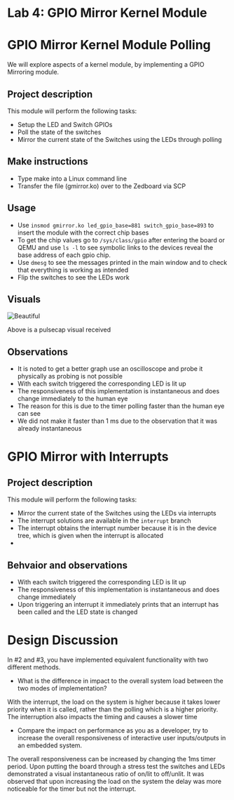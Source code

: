 # Lab 4: GPIO Mirror Kernel Module



# GPIO Mirror Kernel Module Polling
We will explore aspects of a kernel module, by implementing a GPIO Mirroring module.

## Project description

This module will perform the following tasks:

- Setup the LED and Switch GPIOs
- Poll the state of the switches
- Mirror the current state of the Switches using the LEDs through polling


## Make instructions

- Type make into a Linux command line
- Transfer the file (gmirror.ko) over to the Zedboard via SCP


## Usage

- Use `insmod gmirror.ko led_gpio_base=881 switch_gpio_base=893` to insert the module with the correct chip bases
- To get the chip values go to `/sys/class/gpio` after entering the board or QEMU and use `ls -l` to see symbolic links to the devices reveal the base address of each gpio chip.
- Use `dmesg` to see the messages printed in the main window and to check that everything is working as intended
- Flip the switches to see the LEDs work

## Visuals


![Beautiful](/pulsecap/hrtimer_poll.png)

Above is a pulsecap visual received 

## Observations


- It is noted to get a better graph use an oscilloscope and probe it physically as probing is not possible
- With each switch triggered the corresponding LED is lit up 
- The responsiveness of this implementation is instantaneous and does change immediately to the human eye
- The reason for this is due to the timer polling faster than the human eye can see
- We did not make it faster than 1 ms due to the observation that it was already instantaneous



# GPIO Mirror with Interrupts


## Project description
This module will perform the following tasks:

- Mirror the current state of the Switches using the LEDs via interrupts
- The interrupt solutions are available in the `interrupt` branch
- The interrupt obtains the interrupt number because it is in the device tree, which is given when the interrupt is allocated 
- 


## Behvaior and observations

- With each switch triggered the corresponding LED is lit up 
- The responsiveness of this implementation is instantaneous and does change immediately
- Upon triggering an interrupt it immediately prints that an interrupt has been called and the LED state is changed











# Design Discussion

In #2 and #3, you have implemented equivalent functionality with two different methods. 

- What is the difference in impact to the overall system load between the two modes of implementation? 

With the interrupt, the load on the system is higher because it takes lower priority when it is called, rather than the polling which is a higher priority. The interruption also impacts the timing and causes a slower time


- Compare the impact on performance as you as a developer, try to increase the overall responsiveness of interactive user inputs/outputs in an embedded system.


The overall responsiveness can be increased by changing the 1ms timer period. Upon putting the board through a stress test the switches and LEDs demonstrated a visual instantaneous ratio of on/lit to off/unlit. It was observed that upon increasing the load on the system the delay was more noticeable for the timer but not the interrupt.













